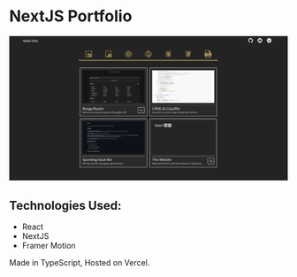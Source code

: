 # NextJS Portfolio

![Screenshot](/public/img/page.png)

## Technologies Used:
- React
- NextJS
- Framer Motion

Made in TypeScript, Hosted on Vercel.